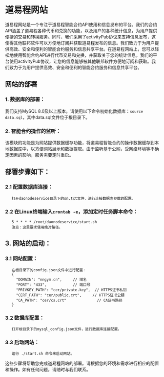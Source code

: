 # 道易程网站
道易程网站是一个专注于道易程智能合约API使用和信息发布的平台。我们的合约API涵盖了道易程各种代币和兑换的功能，以及用户的各种统计信息，为用户提供便捷的交易和转换服务。同时，我们采用了activityPub协议来支持信息发布，这使得其他联邦软件可以方便地订阅并获取道易程发布的信息。我们致力于为用户提供高效、安全和便利的智能合约服务和信息共享平台。在道易程网站上，您可以轻松地使用智能合约API进行代币交易和兑换，并获取关于您的统计信息。我们的平台使用activityPub协议，让您的信息能够被其他联邦软件方便地订阅和获取。我们致力于为用户提供高效、安全和便利的智能合约服务和信息共享平台。

## 网站的部署

### 1. 数据库的部署：
   我们支持MySQL 8.0及以上版本。请使用以下命令初始化数据库：`source data.sql`，其中data.sql文件位于根目录下。

### 2. 智能合约操作的监听：
   该模块的功能是为网站提供数据缓存功能，将道易程智能合约的操作数据缓存到本地数据库中，以方便网站展示和数据提取。由于监听基于公网，受网络环境等不确定因素的影响，服务需要定时重启。

  ## 部署步骤如下：
   ### 2.1 配置数据库连接：
       打开daonodeservice目录下的sn.txt文件，进行连接数据库参数的配置。
  ### 2.2 在Linux终端输入`crontab -e`，添加定时任务脚本命令：
       5 * * * * /root/daonodeservice/start.sh
       注意：这里要求使用绝对路径。

## 3. 网站的启动：
   ### 3.1 网站配置：
       在根目录下的config.json文件中进行配置：
       {
         "DOMAIN": "nngym.cn",     // 域名
         "PORT": "433",            // 端口号
         "PRIVKEY_PATH": "cer/private.key",  // HTTPS证书私钥
         "CERT_PATH": "cer/public.crt",     // HTTPS证书公钥
         "CA_PATH": "cer/ca.crt"              // CA证书路径
       }
   ### 3.2 数据库配置：
       打开根目录下的mysql_config.json文件，进行数据库连接配置。
  ### 3.3 启动网站：
       运行 ./start.sh 命令来启动网站。

这些步骤将帮助您完成道易程网站的部署。请根据您的环境和需求进行相应的配置和操作。如有任何问题，请随时与我们联系。
